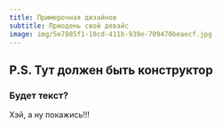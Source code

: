 ```yaml
---
title: Примерочная дизайнов
subtitle: Приодень свой девайс
image: img/5e7885f1-10cd-411b-939e-709470beaecf.jpg
---
```

<h2>P.S. Тут должен быть конструктор</h2>
<h3>Будет текст?</h3>
Хэй, а ну покажись!!!